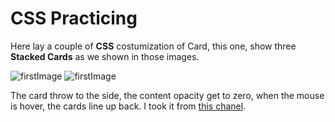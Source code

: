 # CSS Practicing

Here lay a couple of **CSS** costumization of Card, this one, show three **Stacked Cards** as we shown in those images.

![firstImage](src/img/firstimg.png)
![firstImage](src/img/secundimg.png)

The card throw to the side, the content opacity get to zero, when the mouse is hover, the cards line up back.
I took it from [this chanel](https://www.youtube.com/watch?v=Y2P3wjQCxjY).